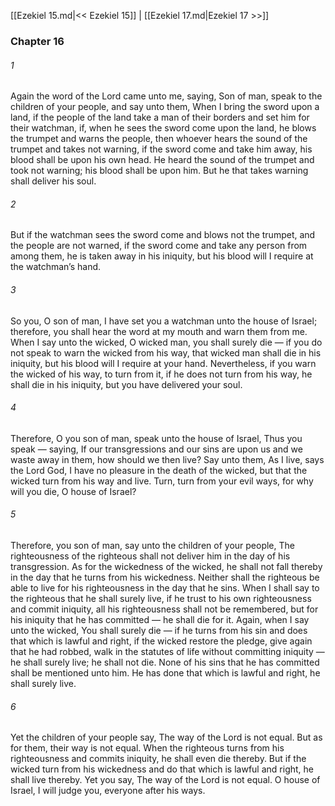 [[Ezekiel 15.md|<< Ezekiel 15]]  |  [[Ezekiel 17.md|Ezekiel 17 >>]]

### Chapter 16
###### 1
Again the word of the Lord came unto me, saying, Son of man, speak to the children of your people, and say unto them, When I bring the sword upon a land, if the people of the land take a man of their borders and set him for their watchman, if, when he sees the sword come upon the land, he blows the trumpet and warns the people, then whoever hears the sound of the trumpet and takes not warning, if the sword come and take him away, his blood shall be upon his own head. He heard the sound of the trumpet and took not warning; his blood shall be upon him. But he that takes warning shall deliver his soul.

###### 2
But if the watchman sees the sword come and blows not the trumpet, and the people are not warned, if the sword come and take any person from among them, he is taken away in his iniquity, but his blood will I require at the watchman’s hand.

###### 3
So you, O son of man, I have set you a watchman unto the house of Israel; therefore, you shall hear the word at my mouth and warn them from me. When I say unto the wicked, O wicked man, you shall surely die — if you do not speak to warn the wicked from his way, that wicked man shall die in his iniquity, but his blood will I require at your hand. Nevertheless, if you warn the wicked of his way, to turn from it, if he does not turn from his way, he shall die in his iniquity, but you have delivered your soul.

###### 4
Therefore, O you son of man, speak unto the house of Israel, Thus you speak — saying, If our transgressions and our sins are upon us and we waste away in them, how should we then live? Say unto them, As I live, says the Lord God, I have no pleasure in the death of the wicked, but that the wicked turn from his way and live. Turn, turn from your evil ways, for why will you die, O house of Israel?

###### 5
Therefore, you son of man, say unto the children of your people, The righteousness of the righteous shall not deliver him in the day of his transgression. As for the wickedness of the wicked, he shall not fall thereby in the day that he turns from his wickedness. Neither shall the righteous be able to live for his righteousness in the day that he sins. When I shall say to the righteous that he shall surely live, if he trust to his own righteousness and commit iniquity, all his righteousness shall not be remembered, but for his iniquity that he has committed — he shall die for it. Again, when I say unto the wicked, You shall surely die — if he turns from his sin and does that which is lawful and right, if the wicked restore the pledge, give again that he had robbed, walk in the statutes of life without committing iniquity — he shall surely live; he shall not die. None of his sins that he has committed shall be mentioned unto him. He has done that which is lawful and right, he shall surely live.

###### 6
Yet the children of your people say, The way of the Lord is not equal. But as for them, their way is not equal. When the righteous turns from his righteousness and commits iniquity, he shall even die thereby. But if the wicked turn from his wickedness and do that which is lawful and right, he shall live thereby. Yet you say, The way of the Lord is not equal. O house of Israel, I will judge you, everyone after his ways.